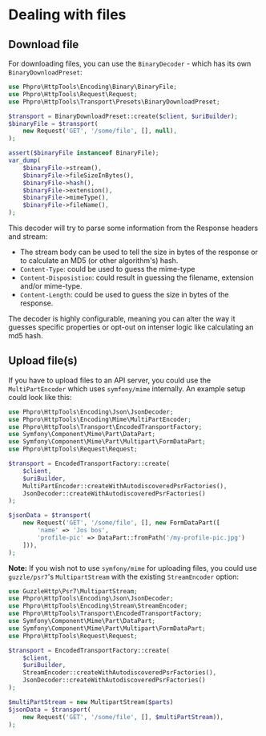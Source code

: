 # Dealing with files

## Download file

For downloading files, you can use the `BinaryDecoder` - which has its own `BinaryDownloadPreset`:

```php
use Phpro\HttpTools\Encoding\Binary\BinaryFile;
use Phpro\HttpTools\Request\Request;
use Phpro\HttpTools\Transport\Presets\BinaryDownloadPreset;

$transport = BinaryDownloadPreset::create($client, $uriBuilder);
$binaryFile = $transport(
    new Request('GET', '/some/file', [], null),
);

assert($binaryFile instanceof BinaryFile);
var_dump(
    $binaryFile->stream(),
    $binaryFile->fileSizeInBytes(),
    $binaryFile->hash(),
    $binaryFile->extension(),
    $binaryFile->mimeType(),
    $binaryFile->fileName(),
);
```

This decoder will try to parse some information from the Response headers and stream:

* The stream body can be used to tell the size in bytes of the response or to calculate an MD5 (or other algorithm's) hash.
* `Content-Type`: could be used to guess the mime-type
* `Content-Disposistion`: could result in guessing the filename, extension and/or mime-type.
* `Content-Length`: could be used to guess the size in bytes of the response.

The decoder is highly configurable, meaning you can alter the way it guesses specific properties or opt-out on intenser logic like calculating an md5 hash.


## Upload file(s)

If you have to upload files to an API server, you could use the `MultiPartEncoder` which uses `symfony/mime` internally.
An example setup could look like this:

```php
use Phpro\HttpTools\Encoding\Json\JsonDecoder;
use Phpro\HttpTools\Encoding\Mime\MultiPartEncoder;
use Phpro\HttpTools\Transport\EncodedTransportFactory;
use Symfony\Component\Mime\Part\DataPart;
use Symfony\Component\Mime\Part\Multipart\FormDataPart;
use Phpro\HttpTools\Request\Request;

$transport = EncodedTransportFactory::create(
    $client,
    $uriBuilder,
    MultiPartEncoder::createWithAutodiscoveredPsrFactories(),
    JsonDecoder::createWithAutodiscoveredPsrFactories()
);

$jsonData = $transport(
    new Request('GET', '/some/file', [], new FormDataPart([
        'name' => 'Jos bos',
        'profile-pic' => DataPart::fromPath('/my-profile-pic.jpg')
    ])),
);
```

**Note:** If you wish not to use `symfony/mime` for uploading files, you could use `guzzle/psr7`'s `MultipartStream` with the existing `StreamEncoder` option:

```php
use GuzzleHttp\Psr7\MultipartStream;
use Phpro\HttpTools\Encoding\Json\JsonDecoder;
use Phpro\HttpTools\Encoding\Stream\StreamEncoder;
use Phpro\HttpTools\Transport\EncodedTransportFactory;
use Symfony\Component\Mime\Part\DataPart;
use Symfony\Component\Mime\Part\Multipart\FormDataPart;
use Phpro\HttpTools\Request\Request;

$transport = EncodedTransportFactory::create(
    $client,
    $uriBuilder,
    StreamEncoder::createWithAutodiscoveredPsrFactories(),
    JsonDecoder::createWithAutodiscoveredPsrFactories()
);

$multiPartStream = new MultipartStream($parts)
$jsonData = $transport(
    new Request('GET', '/some/file', [], $multiPartStream)),
);
```
